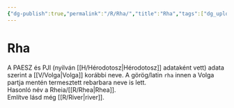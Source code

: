 ```yaml
---
{"dg-publish":true,"permalink":"/R/Rha/","title":"Rha","tags":["dg_uploaded"],"created":"2023-11-13T05:59","updated":"2023-11-13T05:59"}
---
```



# Rha

A PAESZ és PJI (nyilván [[H/Hérodotosz\|Hérodotosz]] adataként vett) adata szerint a [[V/Volga\|Volga]] korábbi neve. A görög/latin `rha` innen a Volga partja mentén termesztett rebarbara neve is lett.  
Hasonló név a Rheia/[[R/Rhea\|Rhea]].  
Említve lásd még [[R/River\|river]].  